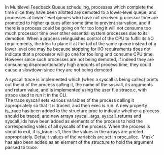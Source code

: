 
In Multilevel Feedback Queue scheduling, processes which complete the time slice they have been allotted are demoted to a lower-level queue, and processes at lower-level queues who have not received processor time are promoted to higher queues after some time to prevent starvation, and if there is a process could be going on for too long it will not consume too much processor time over other essential system processes due to its demotion.  When a process relinguishes control of the CPU to fulfill its I/O requirements, the idea to place it at the tail of the same queue instead of a lower level one may be because stopping for I/O requirements does not indicate that a processor will go one for too long and consume CPU time. However since such processes are not being demoted, if indeed they are consuming disproportionately high amounts of process time, they could cause a slowdown since they are not being demoted


A syscall trace is implemented which (when a syscall is being called) prints out the id of the process calling it, the name of the syscall, its arguments and return value, and is implemented using the user file strace.c, with strace <command> used to run it in the CLI.<br>
The trace syscall sets various variables of the process calling it appropriately so that it is traced, and then exec is run. A new property is_trace has been added to the structure proc to indicate whether a process should be traced, and new arrays syscall_args, syscall_returns and syscall_ids have been added as elements of the process to hold the corresponding vales of all syscalls of the process. When the process is sbout to exit, if is_trace is 1, then the values in the arrays are printed appropriately. Default values of the variabels are set in proc_alloc. 'Mask' has also been added as an element of the structure to hold the argument passed to trace.
